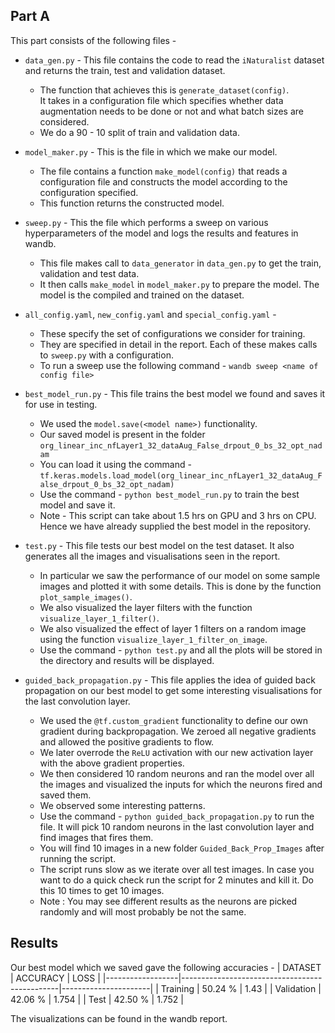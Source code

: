 ## Part A
This part consists of the following files -
* `data_gen.py` - This file contains the code to read the `iNaturalist` dataset and returns the train, test and validation dataset. <br>
                 
  - The function that achieves this is `generate_dataset(config)`. <br>
                  It takes in a configuration file which specifies whether data augmentation needs to be done or not and what batch sizes 
                  are considered. <br>
  - We do a 90 - 10 split of train and validation data.
                  
* `model_maker.py` - This is the file in which we make our model.
  - The file contains a function `make_model(config)` that reads a configuration file and constructs the model according to the configuration specified. 
   - This function returns the constructed model.

* `sweep.py` - This the file which performs a sweep on various hyperparameters of the model and logs the results and features in wandb.
               
  - This file makes call to `data_generator` in `data_gen.py` to get the train, validation and test data.
  - It then calls `make_model` in `model_maker.py` to prepare the model. The model is the compiled and trained on the dataset.

* `all_config.yaml`, `new_config.yaml` and `special_config.yaml` -
  - These specify the set of configurations we consider for training. 
  - They are specified in detail in the report. Each of these makes calls to `sweep.py` with a configuration.
  - To run a sweep use the following command - `wandb sweep <name of config file>`

* `best_model_run.py` - This file trains the best model we found and saves it for use in testing.
  - We used the `model.save(<model name>)` functionality. <br>
  - Our saved model is present in the folder `org_linear_inc_nfLayer1_32_dataAug_False_drpout_0_bs_32_opt_nadam` <br>
  - You can load it using the command - `tf.keras.models.load_model(org_linear_inc_nfLayer1_32_dataAug_False_drpout_0_bs_32_opt_nadam)`
  - Use the command - `python best_model_run.py` to train the best model and save it.
  - Note - This script can take about 1.5 hrs on GPU and 3 hrs on CPU. Hence we have already supplied the best model in the repository.

* `test.py` - This file tests our best model on the test dataset. It also generates all the images and visualisations seen in the report.
  - In particular we saw the performance of our model on some sample images and plotted it with some details. This is done by the function `plot_sample_images()`. 
  - We also visualized the layer filters with the function `visualize_layer_1_filter()`.
  - We also visualized the effect of layer 1 filters on a random image using the function `visualize_layer_1_filter_on_image`.
  - Use the command - `python test.py` and all the plots will be stored in the directory and results will be displayed.

* `guided_back_propagation.py` - This file applies the idea of guided back propagation on our best model to get some interesting visualisations for the last convolution layer. <br>
  - We used the `@tf.custom_gradient` functionality to define our own gradient during  backpropagation. We zeroed all negative gradients and allowed the positive gradients to flow.
  - We later overrode the `ReLU` activation with our new activation layer with the above gradient properties. <br>
  - We then considered 10 random neurons and ran the model over all the images and visualized the inputs for which the neurons fired and saved them. 
  - We observed some interesting patterns.
  - Use the command - `python guided_back_propagation.py` to run the file. It will pick 10 random neurons in the last convolution layer and find images that fires them. <br>
  - You will find 10 images in a new folder `Guided_Back_Prop_Images` after running the script.
  - The script runs slow as we iterate over all test images. In case you want to do a quick check run the script for 2 minutes and kill it. Do this 10 times to get 10 images.
  - Note : You may see different results as the neurons are picked randomly and will most probably be not the same.

## Results

Our best model which we saved gave the following accuracies - 
| DATASET          | ACCURACY | LOSS |
|------------------|-----------------------------------------------|----------------------|
| Training            |             50.24 %                    | 1.43                    |
| Validation | 42.06 %                 | 1.754        | 
| Test    | 42.50 %                                   | 1.752                    |

The visualizations can be found in the wandb report.
